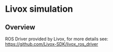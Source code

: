 # Livox simulation
## Overview
ROS Driver provided by Livox, for more details see:
https://github.com/Livox-SDK/livox_ros_driver
